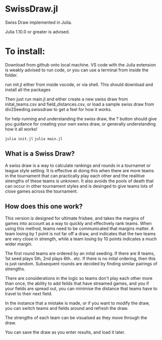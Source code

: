 # SwissDraw.jl
Swiss Draw implemented in Julia.

Julia 1.10.0 or greater is advised. 

# To install:

Download from github onto local machine. VS code with the Julia extension is weakly advised to run code, or you can use a terminal from inside the folder. 

run init.jl either from inside vscode, or via shell. This should download and install all the packages

Then just run main.jl and either create a new swiss draw from inital_teams.csv and field_distances.csv, or load a sample swiss draw from div2Seeding.swissdraw to get a feel for how it works. 

for help running and understanding the swiss draw, the ? button should give you guidance for creating your own swiss draw, or generally understanding how it all works!

`julia init.jl`
`julia main.jl`



## What is a Swiss Draw? 

A swiss draw is a way to calculate rankings and rounds in a tournamet or league style setting. It is effective at doing this when there are more teams in the tournament that can practically play each other and the realitive strengths of these teams is unknown. It also avoids the pools of death that can occur in other tournament styles and is desinged to give teams lots of close games across the tournament.

## How does this one work?

This version is designed for ultimate frisbee, and takes the margins of games into account as a way to quickly and effectively rank teams. When using this method, teams need to be communicated that margins matter. A team losing by 1 point is not far off a draw, and indicates that the two teams are very close in strength, while a team losing by 10 points indicates a much wider margin. 

The first round teams are ordered by an inital seeding. If there are 8 teams, 1st seed plays 5th, 2nd plays 6th.. etc. If there is no inital ordering, then this is just random. Subsequent rounds are decided by finding similar pairings of strengths. 

There are considerations in the logic so teams don't play each other more than once, the ability to add feilds that have streamed games, and you if your fields are spread out, you can minimise the distance that teams have to travel to their next field.

In the instance that a mistake is made, or if you want to modify the draw, you can switch teams and fields around and refresh the draw. 

The strengths of each team can be visualsed as they move through the draw.

You can save the draw as you enter results, and load it later.





